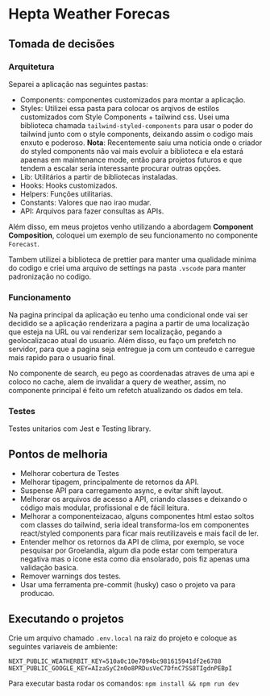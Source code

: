 # Hepta Weather Forecas

## Tomada de decisões

### Arquitetura

Separei a aplicação nas seguintes pastas:

- Components: componentes customizados para montar a aplicação.
- Styles: Utilizei essa pasta para colocar os arqivos de estilos customizados com Style Components + tailwind css. Usei uma biblioteca chamada `tailwind-styled-components` para usar o poder do tailwind junto com o style components, deixando assim o codigo mais enxuto e poderoso.
  **Nota**: Recentemente saiu uma noticia onde o criador do styled components não vai mais evoluir a biblioteca e ela estará apaenas em maintenance mode, então para projetos futuros e que tendem a escalar seria interessante procurar outras opções.
- Lib: Utilitários a partir de bibliotecas instaladas.
- Hooks: Hooks customizados.
- Helpers: Funções utilitarias.
- Constants: Valores que nao irao mudar.
- API: Arquivos para fazer consultas as APIs.

Além disso, em meus projetos venho utilizando a abordagem **Component Composition**, coloquei um exemplo de seu funcionamento no componente `Forecast`.

Tambem utilizei a biblioteca de prettier para manter uma qualidade minima do codigo e criei uma arquivo de settings na pasta `.vscode` para manter padronização no codigo.

### Funcionamento

Na pagina principal da aplicação eu tenho uma condicional onde vai ser decidido se a aplicação renderizara a pagina a partir de uma localização que esteja na URL ou vai renderizar sem localização, pegando a geolocalizacao atual do usuario. Além disso, eu faço um prefetch no servidor, para que a pagina seja entregue ja com um conteudo e carregue mais rapido para o usuario final.

No componente de search, eu pego as coordenadas atraves de uma api e coloco no cache, alem de invalidar a query de weather, assim, no componente principal é feito um refetch atualizando os dados em tela.

### Testes

Testes unitarios com Jest e Testing library.

## Pontos de melhoria

- Melhorar cobertura de Testes
- Melhorar tipagem, principalmente de retornos da API.
- Suspense API para carregamento async, e evitar shift layout.
- Melhorar os arquivos de acesso a API, criando classes e deixando o código mais modular, profissional e de fácil leitura.
- Melhorar a componenteizacao, alguns componentes html estao soltos com classes do tailwind, seria ideal transforma-los em componentes react/styled components para ficar mais reutilizaveis e mais facil de ler.
- Entender melhor os retornos da API de clima, por exemplo, se voce pesquisar por Groelandia, algum dia pode estar com temperatura negativa mas o icone esta como dia ensolarado, pois fiz apenas uma validação basica.
- Remover warnings dos testes.
- Usar uma ferramenta pre-commit (husky) caso o projeto va para producao.

## Executando o projetos

Crie um arquivo chamado `.env.local` na raiz do projeto e coloque as seguintes variaveis de ambiente:

```
NEXT_PUBLIC_WEATHERBIT_KEY=510a0c10e7094bc981615941df2e6788
NEXT_PUBLIC_GOOGLE_KEY=AIzaSyC2n0o8PRDusVeC7DfnC7SS8TIgdnPEBpI
```

Para executar basta rodar os comandos: `npm install && npm run dev`
